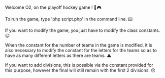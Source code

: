Welcome O2, on the playoff hockey game ! 🏒🎮

To run the game, type 'php script.php' in the command line. ⌨️

If you want to modify the game, you just have to modify the class constants. 😌

When the constant for the number of teams in the game is modified, it is also necessary to modify the constant for the letters for the teams so as to have as many different letters as there are teams. ⚠️

If you want to add divisions, this is possible via the constant provided for this purpose, however the final will still remain with the first 2 divisions. 😢